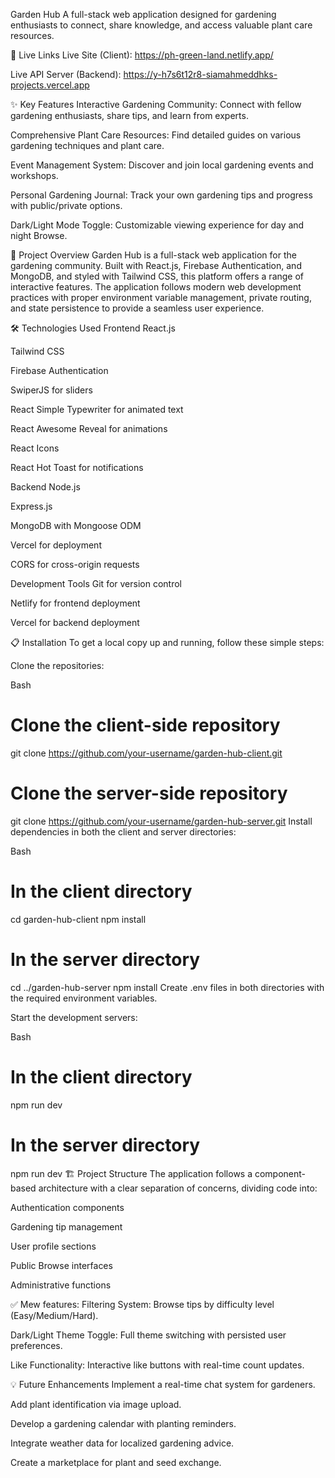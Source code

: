 
Garden Hub
A full-stack web application designed for gardening enthusiasts to connect, share knowledge, and access valuable plant care resources.

🚀 Live Links
Live Site (Client): https://ph-green-land.netlify.app/

Live API Server (Backend): https://y-h7s6t12r8-siamahmeddhks-projects.vercel.app

✨ Key Features
Interactive Gardening Community: Connect with fellow gardening enthusiasts, share tips, and learn from experts.

Comprehensive Plant Care Resources: Find detailed guides on various gardening techniques and plant care.

Event Management System: Discover and join local gardening events and workshops.

Personal Gardening Journal: Track your own gardening tips and progress with public/private options.

Dark/Light Mode Toggle: Customizable viewing experience for day and night Browse.

📖 Project Overview
Garden Hub is a full-stack web application for the gardening community. Built with React.js, Firebase Authentication, and MongoDB, and styled with Tailwind CSS, this platform offers a range of interactive features. The application follows modern web development practices with proper environment variable management, private routing, and state persistence to provide a seamless user experience.

🛠️ Technologies Used
Frontend
React.js

Tailwind CSS

Firebase Authentication

SwiperJS for sliders

React Simple Typewriter for animated text

React Awesome Reveal for animations

React Icons

React Hot Toast for notifications

Backend
Node.js

Express.js

MongoDB with Mongoose ODM

Vercel for deployment

CORS for cross-origin requests

Development Tools
Git for version control

Netlify for frontend deployment

Vercel for backend deployment

📋 Installation
To get a local copy up and running, follow these simple steps:

Clone the repositories:

Bash

# Clone the client-side repository
git clone https://github.com/your-username/garden-hub-client.git
# Clone the server-side repository
git clone https://github.com/your-username/garden-hub-server.git
Install dependencies in both the client and server directories:

Bash

# In the client directory
cd garden-hub-client
npm install

# In the server directory
cd ../garden-hub-server
npm install
Create .env files in both directories with the required environment variables.

Start the development servers:

Bash

# In the client directory
npm run dev

# In the server directory
npm run dev
🏗️ Project Structure
The application follows a component-based architecture with a clear separation of concerns, dividing code into:

Authentication components

Gardening tip management

User profile sections

Public Browse interfaces

Administrative functions

✅ Mew features:
Filtering System: Browse tips by difficulty level (Easy/Medium/Hard).

Dark/Light Theme Toggle: Full theme switching with persisted user preferences.

Like Functionality: Interactive like buttons with real-time count updates.

💡 Future Enhancements
Implement a real-time chat system for gardeners.

Add plant identification via image upload.

Develop a gardening calendar with planting reminders.

Integrate weather data for localized gardening advice.

Create a marketplace for plant and seed exchange.

